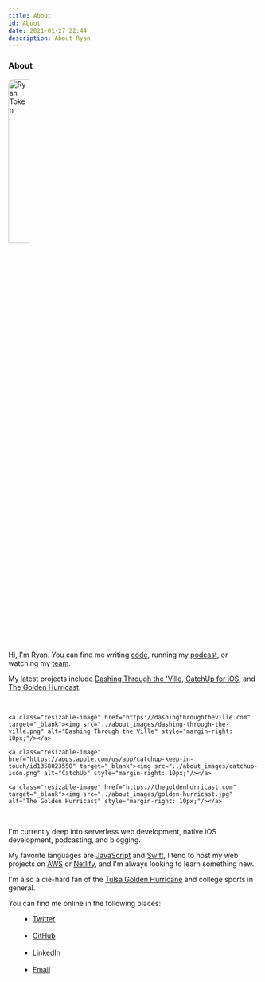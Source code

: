 ```yaml
---
title: About
id: About
date: 2021-01-27 22:44
description: About Ryan
---
```


<div>
<h3> About </h3>

<img src="../about_images/ryan-full.jpg" alt="Ryan Token" style="border-radius: 10px; width:29%;"/>
</div>

Hi, I'm Ryan. You can find me writing <a href="https://github.com/r-token" target="_blank">code</a>, running my <a href="https://thegoldenhurricast.com" target="_blank">podcast</a>, or watching my <a href="https://tulsahurricane.com" target="_blank">team</a>.

My latest projects include <a href="https://dashingthroughtheville.com" target="_blank">Dashing Through the 'Ville</a>, <a href="https://apps.apple.com/us/app/catchup-keep-in-touch/id1358023550" target="_blank">CatchUp for iOS</a>, and <a href="https://thegoldenhurricast.com" target="_blank">The Golden Hurricast</a>.

<br />

<style type="text/css">
.resizable-image img {
    text-align: center;
    margin: auto;
    width: 29%;
    border-radius: 5px;
}
</style>

<div>

	<a class="resizable-image" href="https://dashingthroughtheville.com" target="_blank"><img src="../about_images/dashing-through-the-ville.png" alt="Dashing Through the Ville" style="margin-right: 10px;"/></a>
	
	<a class="resizable-image" href="https://apps.apple.com/us/app/catchup-keep-in-touch/id1358023550" target="_blank"><img src="../about_images/catchup-icon.png" alt="CatchUp" style="margin-right: 10px;"/></a>

    <a class="resizable-image" href="https://thegoldenhurricast.com" target="_blank"><img src="../about_images/golden-hurricast.jpg" alt="The Golden Hurricast" style="margin-right: 10px;"/></a>
</div>

<br />

I'm currently deep into serverless web development, native iOS development, podcasting, and blogging.

My favorite languages are <a href="https://www.javascript.com/" target="_blank">JavaScript</a> and <a href="https://developer.apple.com/swift/" target="_blank">Swift</a>, I tend to host my web projects on <a href="https://aws.amazon.com/" target="_blank">AWS</a> or <a href="https://www.netlify.com/" target="_blank">Netlify</a>, and I'm always looking to learn something new.

I'm also a die-hard fan of the <a href="https://tulsahurricane.com" target="_blank">Tulsa Golden Hurricane</a> and college sports in general.

You can find me online in the following places:

<div>
<ul style="margin-left: 25px">
<li> <a href="https://twitter.com/_ryantoken" target="_blank">Twitter</a> </li>
<br />
<li> <a href="https://github.com/r-token" target="_blank">GitHub</a> </li>
<br />
<li> <a href="https://linkedin.com/in/ryantoken" target="_blank">LinkedIn</a> </li>
<br />
<li> <a href="mailto: ryantoken@gmail.com">Email</a> </li>
</ul>
</div>

